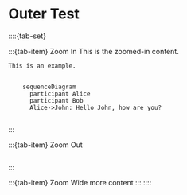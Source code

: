 # Outer Test

::::{tab-set}

:::{tab-item} Zoom In
This is the zoomed-in content.
```{prf:example}
This is an example.
```
```{mermaid}

    sequenceDiagram
      participant Alice
      participant Bob
      Alice->John: Hello John, how are you?
```
```{include} inner-test-1.md
```
:::

:::{tab-item} Zoom Out
```{include} inner-test-2.md
```
:::

:::{tab-item} Zoom Wide
more content
:::
::::